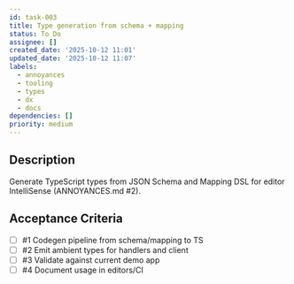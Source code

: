 ```yaml
---
id: task-003
title: Type generation from schema + mapping
status: To Do
assignee: []
created_date: '2025-10-12 11:01'
updated_date: '2025-10-12 11:07'
labels:
  - annoyances
  - tooling
  - types
  - dx
  - docs
dependencies: []
priority: medium
---
```


## Description

<!-- SECTION:DESCRIPTION:BEGIN -->
Generate TypeScript types from JSON Schema and Mapping DSL for editor IntelliSense (ANNOYANCES.md #2).
<!-- SECTION:DESCRIPTION:END -->

## Acceptance Criteria
<!-- AC:BEGIN -->
- [ ] #1 Codegen pipeline from schema/mapping to TS
- [ ] #2 Emit ambient types for handlers and client
- [ ] #3 Validate against current demo app
- [ ] #4 Document usage in editors/CI
<!-- AC:END -->
